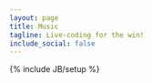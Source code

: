 ```yaml
---
layout: page
title: Music
tagline: Live-coding for the win!
include_social: false
---
```

{% include JB/setup %}